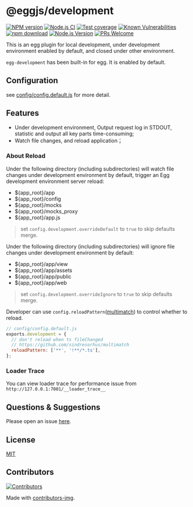 # @eggjs/development

[![NPM version][npm-image]][npm-url]
[![Node.js CI](https://github.com/eggjs/egg-development/actions/workflows/nodejs.yml/badge.svg)](https://github.com/eggjs/egg-development/actions/workflows/nodejs.yml)
[![Test coverage][codecov-image]][codecov-url]
[![Known Vulnerabilities][snyk-image]][snyk-url]
[![npm download][download-image]][download-url]
[![Node.js Version](https://img.shields.io/node/v/egg-development.svg?style=flat)](https://nodejs.org/en/download/)
[![PRs Welcome](https://img.shields.io/badge/PRs-welcome-brightgreen.svg?style=flat-square)](https://makeapullrequest.com)

[npm-image]: https://img.shields.io/npm/v/egg-development.svg?style=flat-square
[npm-url]: https://npmjs.org/package/egg-development
[codecov-image]: https://img.shields.io/codecov/c/github/eggjs/egg-development.svg?style=flat-square
[codecov-url]: https://codecov.io/github/eggjs/egg-development?branch=master
[snyk-image]: https://snyk.io/test/npm/egg-development/badge.svg?style=flat-square
[snyk-url]: https://snyk.io/test/npm/egg-development
[download-image]: https://img.shields.io/npm/dm/egg-development.svg?style=flat-square
[download-url]: https://npmjs.org/package/egg-development

This is an egg plugin for local development, under development environment enabled by default, and closed under other environment.

`egg-development` has been built-in for egg. It is enabled by default.

## Configuration

see [config/config.default.js](https://github.com/eggjs/egg-development/blob/master/config/config.default.js) for more detail.

## Features

- Under development environment, Output request log in STDOUT, statistic and output all key parts time-consuming;
- Watch file changes, and reload application；

### About Reload

Under the following directory (including subdirectories) will watch file changes under development environment by default, trigger an Egg development environment server reload:

- ${app_root}/app
- ${app_root}/config
- ${app_root}/mocks
- ${app_root}/mocks_proxy
- ${app_root}/app.js

> set `config.development.overrideDefault` to `true` to skip defaults merge.

Under the following directory (including subdirectories) will ignore file changes under development environment by default:

- ${app_root}/app/view
- ${app_root}/app/assets
- ${app_root}/app/public
- ${app_root}/app/web

> set `config.development.overrideIgnore` to `true` to skip defaults merge.

Developer can use `config.reloadPattern`([multimatch](https://github.com/sindresorhus/multimatch)) to control whether to reload.

```js
// config/config.default.js
exports.development = {
  // don't reload when ts fileChanged
  // https://github.com/sindresorhus/multimatch
  reloadPattern: ['**', '!**/*.ts'],
};
```

### Loader Trace

You can view loader trace for performance issue from `http://127.0.0.1:7001/__loader_trace__`

## Questions & Suggestions

Please open an issue [here](https://github.com/eggjs/egg/issues).

## License

[MIT](LICENSE)

## Contributors

[![Contributors](https://contrib.rocks/image?repo=eggjs/development)](https://github.com/eggjs/development/graphs/contributors)

Made with [contributors-img](https://contrib.rocks).
